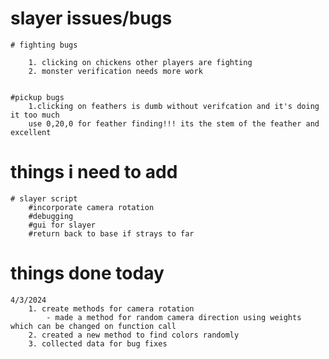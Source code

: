 # slayer issues/bugs
    # fighting bugs

        1. clicking on chickens other players are fighting
        2. monster verification needs more work


    #pickup bugs
        1.clicking on feathers is dumb without verifcation and it's doing it too much
        use 0,20,0 for feather finding!!! its the stem of the feather and excellent 

# things i need to add 
    # slayer script
        #incorporate camera rotation
        #debugging 
        #gui for slayer
        #return back to base if strays to far

# things done today
    4/3/2024
        1. create methods for camera rotation
            - made a method for random camera direction using weights which can be changed on function call
        2. created a new method to find colors randomly
        3. collected data for bug fixes


